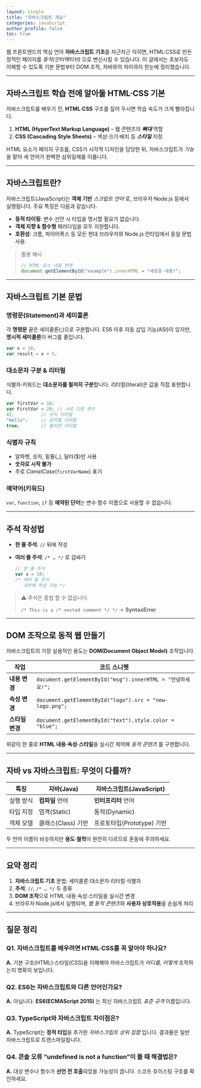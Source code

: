```yaml
---
layout: single
title: "자바스크립트 개요"
categories: javaScript
author_profile: false
toc: true
---
```


웹 프론트엔드의 핵심 언어 **자바스크립트 기초**를 차근차근 익히면, HTML·CSS로 만든 정적인 페이지를 *동적(인터랙티브)* 으로 변신시킬 수 있습니다. 이 글에서는 초보자도 이해할 수 있도록 기본 문법부터 DOM 조작, 자바와의 차이까지 한눈에 정리했습니다.

------

## 자바스크립트 학습 전에 알아둘 HTML·CSS 기본

자바스크립트를 배우기 전, **HTML**·**CSS** 구조를 짚어 두시면 학습 속도가 크게 빨라집니다.

1. **HTML (HyperText Markup Language)** – 웹 콘텐츠의 ***뼈대*** 역할
2. **CSS (Cascading Style Sheets)** – 색상·크기·배치 등 ***스타일*** 지정

HTML 요소가 페이지 구조를, CSS가 시각적 디자인을 담당한 뒤, 자바스크립트가 *기능* 을 맡아 세 언어가 완벽한 삼위일체를 이룹니다.

------

## 자바스크립트란?

자바스크립트(JavaScript)는 **객체 기반** *스크립트 언어* 로, 브라우저·Node.js 등에서 실행됩니다. 주요 특징은 다음과 같습니다.

- **동적 타이핑**: 변수 선언 시 타입을 명시할 필요가 없습니다.
- **객체 지향 & 함수형** 패러다임을 모두 지원합니다.
- **호환성**: 크롬, 파이어폭스 등 모든 현대 브라우저와 Node.js 런타임에서 동일 문법 사용.

> 활용 예시
>
> ```jsx
> // HTML 요소 내용 변경
> document.getElementById("example").innerHTML = "새로운 내용!";
> ```

------

## 자바스크립트 기본 문법

### 명령문(Statement)과 세미콜론

각 **명령문** 끝은 세미콜론(;)으로 구분합니다. ES6 이후 자동 삽입 기능(ASI)이 있지만, **명시적 세미콜론**이 버그를 줄입니다.

```jsx
var x = 10;
var result = x + 5;
```

### 대소문자 구분 & 리터럴

식별자·키워드는 **대소문자를 철저히 구분**합니다. 리터럴(literal)은 값을 직접 표현합니다.

```jsx
var firstVar = 10;
var FirstVar = 20; // 서로 다른 변수
42;          // 숫자 리터럴
"Hello";     // 문자열 리터럴
true;        // 불리언 리터럴
```

### 식별자 규칙

- 알파벳, 숫자, 밑줄(_), 달러($)만 사용
- **숫자로 시작 불가**
- 주로 *CamelCase*(`firstVarName`) 표기

### 예약어(키워드)

`var`, `function`, `if` 등 **예약된 단어**는 변수·함수 이름으로 사용할 수 없습니다.

------

## 주석 작성법

- **한 줄 주석**: `//` 뒤에 작성

- **여러 줄 주석**: `/* … */` 로 감싸기

  ```jsx
  // 한 줄 주석
  var x = 10;
  /* 여러 줄 주석
     내부에 작성 가능 */
  ```

> ⚠️ 주석은 중첩 할 수 없습니다.
>
> `/* This is a /* nested comment */ */` → **SyntaxError**

------

## DOM 조작으로 동적 웹 만들기

자바스크립트의 가장 실용적인 용도는 **DOM(Document Object Model)** 조작입니다.

| 작업            | 코드 스니펫                                                 |
| --------------- | ----------------------------------------------------------- |
| **내용 변경**   | `document.getElementById("msg").innerHTML = "안녕하세요!";` |
| **속성 변경**   | `document.getElementById("logo").src = "new-logo.png";`     |
| **스타일 변경** | `document.getElementById("text").style.color = "blue";`     |

위같이 한 줄로 **HTML 내용·속성·스타일**을 실시간 제어해 *동적 콘텐츠* 를 구현합니다.

------

## 자바 vs 자바스크립트: 무엇이 다를까?

| 특징      | **자바(Java)**     | **자바스크립트(JavaScript)** |
| --------- | ------------------ | ---------------------------- |
| 실행 방식 | **컴파일** 언어    | **인터프리터** 언어          |
| 타입 지정 | 엄격(Static)       | 동적(Dynamic)                |
| 객체 모델 | 클래스(Class) 기반 | 프로토타입(Prototype) 기반   |

두 언어 이름이 비슷하지만 **용도·철학**이 완전히 다르므로 혼동에 주의하세요.

------

## 요약 정리

1. **자바스크립트 기초** 문법: 세미콜론·대소문자·리터럴·식별자
2. **주석**: `//`, `/* … */` 두 종류
3. **DOM 조작**으로 HTML 내용·속성·스타일을 실시간 변경
4. 브라우저·Node.js에서 실행되며, *웹 동적 콘텐츠*와 **사용자 상호작용**을 손쉽게 처리

------

## 질문 정리

### Q1. 자바스크립트를 배우려면 HTML·CSS를 꼭 알아야 하나요?

**A.** 기본 구조(HTML)·스타일(CSS)을 이해해야 자바스크립트가 *어디를, 어떻게* 조작하는지 명확히 보입니다.

### Q2. ES6는 자바스크립트와 다른 언어인가요?

**A.** 아닙니다. **ES6(ECMAScript 2015)** 는 최신 자바스크립트 *표준 규격* 이름입니다.

### Q3. TypeScript와 자바스크립트 차이점은?

**A.** TypeScript는 **정적 타입**을 추가한 *자바스크립트 상위 집합* 입니다. 결과물은 일반 자바스크립트로 트랜스파일됩니다.

### Q4. 콘솔 오류 “undefined is not a function”이 뜰 때 해결법은?

**A.** 대상 변수나 함수가 **선언 전 호출**되었을 가능성이 큽니다. 스코프·호이스팅 구조를 확인하세요.
